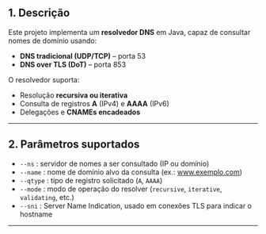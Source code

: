 
## 1. Descrição

Este projeto implementa um **resolvedor DNS** em Java, capaz de consultar nomes de domínio usando:

- **DNS tradicional (UDP/TCP)** – porta 53  
- **DNS over TLS (DoT)** – porta 853  

O resolvedor suporta:

- Resolução **recursiva ou iterativa**  
- Consulta de registros **A** (IPv4) e **AAAA** (IPv6)  
- Delegações e **CNAMEs encadeados**

---

## 2. Parâmetros suportados

- `--ns` : servidor de nomes a ser consultado (IP ou domínio)  
- `--name` : nome de domínio alvo da consulta (ex.: www.exemplo.com)  
- `--qtype` : tipo de registro solicitado (`A`, `AAAA`)  
- `--mode` : modo de operação do resolver (`recursive`, `iterative`, `validating`, etc.)  
- `--sni` : Server Name Indication, usado em conexões TLS para indicar o hostname  

---
